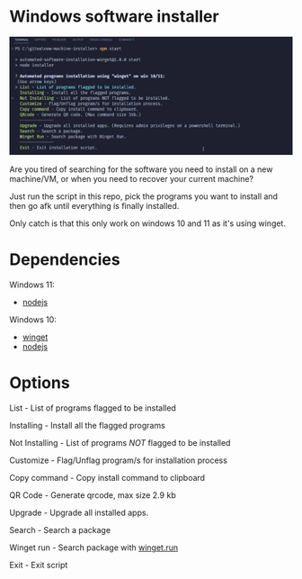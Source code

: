 # Windows software installer

![App menu](img/app-menu.png)

Are you tired of searching for the software you need to install on a new machine/VM, or when you need to recover your current machine?

Just run the script in this repo, pick the programs you want to install and then go afk until everything is finally installed.

Only catch is that this only work on windows 10 and 11 as it's using winget.

# Dependencies
Windows 11:
- [nodejs](https://nodejs.org/en/)

Windows 10:
- [winget](https://github.com/microsoft/winget-cli/releases/download/v1.3.2091/Microsoft.DesktopAppInstaller_8wekyb3d8bbwe.msixbundle)
- [nodejs](https://nodejs.org/en/)

# Options

List - List of programs flagged to be installed

Installing - Install all the flagged programs

Not Installing - List of programs *NOT* flagged to be installed

Customize - Flag/Unflag program/s for installation process

Copy command - Copy install command to clipboard

QR Code - Generate qrcode, max size 2.9 kb

Upgrade - Upgrade all installed apps.

Search - Search a package

Winget run - Search package with [winget.run](https://winget.run/)

Exit - Exit script


